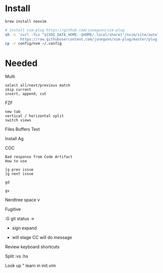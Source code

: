 
# Install

```bash
brew install neovim

# install vim-plug https://github.com/junegunn/vim-plug
sh -c 'curl -fLo "${XDG_DATA_HOME:-$HOME/.local/share}"/nvim/site/autoload/plug.vim --create-dirs \
       https://raw.githubusercontent.com/junegunn/vim-plug/master/plug.vim'
cp -r config/nvm ~/.config
```

# Needed

Multi
```
select all/next/previous match
skip current
insert, append, cut
```

FZF 
```
new tab
vertical / horizontal split
switch views
```

Files
Buffers
Text

Install Ag

COC

```
Bad response from Code Artifact
How to use

[g prev issue
]g next issue

gd

gv
```

Nerdtree
space v 


Fugitive

:G
git status -> 
+ sign expand
- will stage
CC will do message

Review keyboard shortcuts

Split
:vs
:hs

Look up " learn in init.vim
